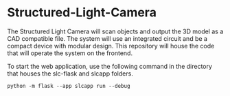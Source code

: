 # Structured-Light-Camera
The Structured Light Camera will scan objects and output the 3D model as a CAD compatible file. The system will use an integrated circuit and be a compact device with modular design. This repository will house the code that will operate the system on the frontend.

To start the web application, use the following command in the directory that houses the slc-flask and slcapp folders.
```
python -m flask --app slcapp run --debug
```
